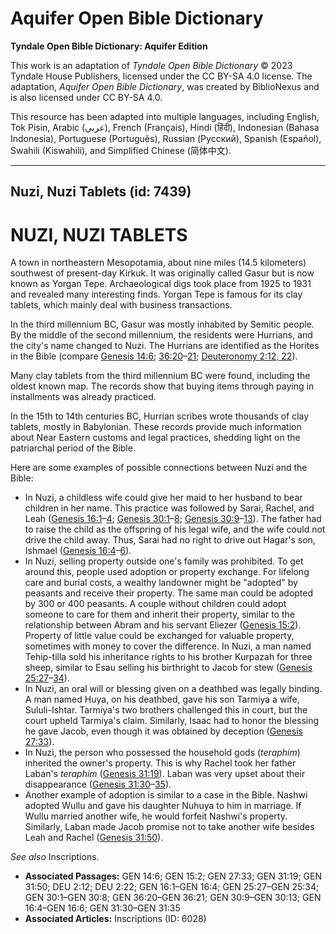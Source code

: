 # Aquifer Open Bible Dictionary

**Tyndale Open Bible Dictionary: Aquifer Edition**

This work is an adaptation of *Tyndale Open Bible Dictionary* © 2023 Tyndale House Publishers, licensed under the CC BY\-SA 4\.0 license. The adaptation, *Aquifer Open Bible Dictionary*, was created by BiblioNexus and is also licensed under CC BY\-SA 4\.0\.

This resource has been adapted into multiple languages, including English, Tok Pisin, Arabic (عربي), French (Français), Hindi (हिंदी), Indonesian (Bahasa Indonesia), Portuguese (Português), Russian (Русский), Spanish (Español), Swahili (Kiswahili), and Simplified Chinese (简体中文).



--------------------------------

## Nuzi, Nuzi Tablets (id: 7439)

NUZI, NUZI TABLETS
==================

A town in northeastern Mesopotamia, about nine miles (14\.5 kilometers) southwest of present\-day Kirkuk. It was originally called Gasur but is now known as Yorgan Tepe. Archaeological digs took place from 1925 to 1931 and revealed many interesting finds. Yorgan Tepe is famous for its clay tablets, which mainly deal with business transactions.

In the third millennium BC, Gasur was mostly inhabited by Semitic people. By the middle of the second millennium, the residents were Hurrians, and the city's name changed to Nuzi. The Hurrians are identified as the Horites in the Bible (compare [Genesis 14:6](https://ref.ly/Gen14:6); [36:20](https://ref.ly/Gen36:20-Gen36:21)–[21](https://ref.ly/Gen36:20-Gen36:21); [Deuteronomy 2:12, 22](https://ref.ly/Deut2:12,Deut2:22)).

Many clay tablets from the third millennium BC were found, including the oldest known map. The records show that buying items through paying in installments was already practiced.

In the 15th to 14th centuries BC, Hurrian scribes wrote thousands of clay tablets, mostly in Babylonian. These records provide much information about Near Eastern customs and legal practices, shedding light on the patriarchal period of the Bible.

Here are some examples of possible connections between Nuzi and the Bible:

* In Nuzi, a childless wife could give her maid to her husband to bear children in her name. This practice was followed by Sarai, Rachel, and Leah ([Genesis 16:1](https://ref.ly/Gen16:1-Gen16:4)–[4](https://ref.ly/Gen16:1-Gen16:4); [Genesis 30:1](https://ref.ly/Gen30:1-Gen30:8)–[8](https://ref.ly/Gen30:1-Gen30:8); [Genesis 30:9](https://ref.ly/Gen30:9-Gen30:13)–[13](https://ref.ly/Gen30:9-Gen30:13)). The father had to raise the child as the offspring of his legal wife, and the wife could not drive the child away. Thus, Sarai had no right to drive out Hagar's son, Ishmael ([Genesis 16:4](https://ref.ly/Gen16:4-Gen16:6)–[6](https://ref.ly/Gen16:4-Gen16:6)).
* In Nuzi, selling property outside one's family was prohibited. To get around this, people used adoption or property exchange. For lifelong care and burial costs, a wealthy landowner might be "adopted" by peasants and receive their property. The same man could be adopted by 300 or 400 peasants. A couple without children could adopt someone to care for them and inherit their property, similar to the relationship between Abram and his servant Eliezer ([Genesis 15:2](https://ref.ly/Gen15:2)). Property of little value could be exchanged for valuable property, sometimes with money to cover the difference. In Nuzi, a man named Tehip\-tilla sold his inheritance rights to his brother Kurpazah for three sheep, similar to Esau selling his birthright to Jacob for stew ([Genesis 25:27](https://ref.ly/Gen25:27-Gen25:34)–[34](https://ref.ly/Gen25:27-Gen25:34)).
* In Nuzi, an oral will or blessing given on a deathbed was legally binding. A man named Huya, on his deathbed, gave his son Tarmiya a wife, Sululi\-Ishtar. Tarmiya's two brothers challenged this in court, but the court upheld Tarmiya's claim. Similarly, Isaac had to honor the blessing he gave Jacob, even though it was obtained by deception ([Genesis 27:33](https://ref.ly/Gen27:33)).
* In Nuzi, the person who possessed the household gods (*teraphim*) inherited the owner's property. This is why Rachel took her father Laban's *teraphim* ([Genesis 31:19](https://ref.ly/Gen31:19)). Laban was very upset about their disappearance ([Genesis 31:30](https://ref.ly/Gen31:30-Gen31:35)–[35](https://ref.ly/Gen31:30-Gen31:35)).
* Another example of adoption is similar to a case in the Bible. Nashwi adopted Wullu and gave his daughter Nuhuya to him in marriage. If Wullu married another wife, he would forfeit Nashwi's property. Similarly, Laban made Jacob promise not to take another wife besides Leah and Rachel ([Genesis 31:50](https://ref.ly/Gen31:50)).

*See also* Inscriptions.

* **Associated Passages:** GEN 14:6; GEN 15:2; GEN 27:33; GEN 31:19; GEN 31:50; DEU 2:12; DEU 2:22; GEN 16:1–GEN 16:4; GEN 25:27–GEN 25:34; GEN 30:1–GEN 30:8; GEN 36:20–GEN 36:21; GEN 30:9–GEN 30:13; GEN 16:4–GEN 16:6; GEN 31:30–GEN 31:35
* **Associated Articles:** Inscriptions (ID: 6028)

